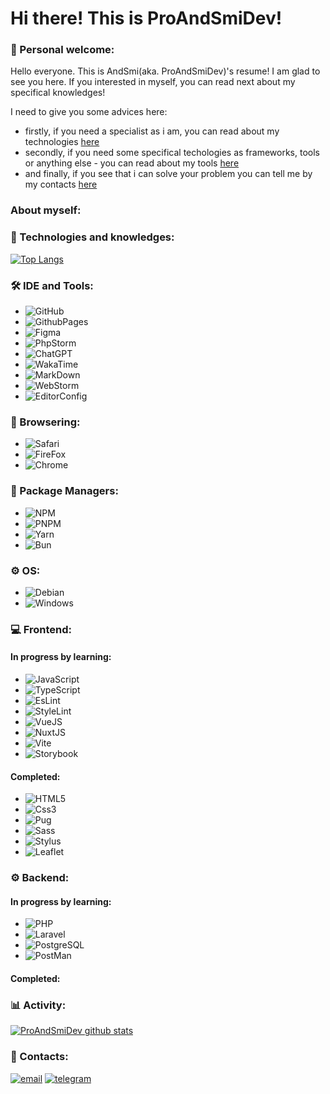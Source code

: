 # Hi there! This is ProAndSmiDev!

### 👋 Personal welcome:

Hello everyone. This is AndSmi(aka. ProAndSmiDev)'s resume! I am glad to see you here. If you interested in myself, you can read next about my specifical knowledges!

I need to give you some advices here:
- firstly, if you need a specialist as i am, you can read about my technologies [here](#-technologies-and-knowledges)
- secondly, if you need some specifical techologies as frameworks, tools or anything else - you can read about my tools [here](#-ide-and-tools)
- and finally, if you see that i can solve your problem you can tell me by my contacts [here](#-contacts)

### About myself:

### 🔨 Technologies and knowledges:

[![Top Langs](https://github-readme-stats.vercel.app/api/top-langs/?username=ProAndSmiDev&layout=compact&langs_count=10&theme=tokyonight)](https://github.com/proandsmidev)

### 🛠 IDE and Tools:

- ![GitHub](https://img.shields.io/badge/GitHub-100000?style=for-the-badge&logo=github&logoColor=white)
- ![GithubPages](https://img.shields.io/badge/GitHub%20Pages-222222?style=for-the-badge&logo=GitHub%20Pages&logoColor=white)
- ![Figma](https://img.shields.io/badge/Figma-F24E1E?style=for-the-badge&logo=figma&logoColor=white)
- ![PhpStorm](http://img.shields.io/badge/-PHPStorm-181717?style=for-the-badge&logo=phpstorm&logoColor=white)
- ![ChatGPT](https://img.shields.io/badge/ChatGPT-74aa9c?style=for-the-badge&logo=openai&logoColor=white)
- ![WakaTime](https://img.shields.io/badge/WakaTime-000000?style=for-the-badge&logo=WakaTime&logoColor=white)
- ![MarkDown](https://img.shields.io/badge/Markdown-000000?style=for-the-badge&logo=markdown&logoColor=white)
- ![WebStorm](https://img.shields.io/badge/WebStorm-000000?style=for-the-badge&logo=WebStorm&logoColor=white)
- ![EditorConfig](https://img.shields.io/badge/Editor%20Config-E0EFEF?style=for-the-badge&logo=editorconfig&logoColor=000)

### 📂 Browsering:
- ![Safari](https://img.shields.io/badge/Safari-FF1B2D?style=for-the-badge&logo=Safari&logoColor=white)
- ![FireFox](https://img.shields.io/badge/Firefox_Browser-FF7139?style=for-the-badge&logo=Firefox-Browser&logoColor=white)
- ![Chrome](https://img.shields.io/badge/Google_chrome-4285F4?style=for-the-badge&logo=Google-chrome&logoColor=white)

### 📂 Package Managers:
- ![NPM](https://img.shields.io/badge/npm-CB3837?style=for-the-badge&logo=npm&logoColor=white)
- ![PNPM](https://img.shields.io/badge/pnpm-yellow?style=for-the-badge&logo=pnpm&logoColor=white)
- ![Yarn](https://img.shields.io/badge/Yarn-2C8EBB?style=for-the-badge&logo=yarn&logoColor=white)
- ![Bun](https://img.shields.io/badge/bun-282a36?style=for-the-badge&logo=bun&logoColor=fbf0df)

### ⚙️ OS:
- ![Debian](https://img.shields.io/badge/Debian-A81D33?style=for-the-badge&logo=debian&logoColor=white)
- ![Windows](https://img.shields.io/badge/Windows-0078D6?style=for-the-badge&logo=windows&logoColor=white)

### 💻 Frontend:

#### In progress by learning:
- ![JavaScript](https://img.shields.io/badge/JavaScript-323330?style=for-the-badge&logo=javascript&logoColor=F7DF1E)
- ![TypeScript](https://img.shields.io/badge/TypeScript-007ACC?style=for-the-badge&logo=typescript&logoColor=white)
- ![EsLint](https://img.shields.io/badge/eslint-3A33D1?style=for-the-badge&logo=eslint&logoColor=white)
- ![StyleLint](https://img.shields.io/badge/stylelint-000?style=for-the-badge&logo=stylelint&logoColor=white)
- ![VueJS](https://img.shields.io/badge/Vue%20js-35495E?style=for-the-badge&logo=vuedotjs&logoColor=4FC08D)
- ![NuxtJS](https://img.shields.io/badge/nuxt%20js-00C58E?style=for-the-badge&logo=nuxtdotjs&logoColor=white)
- ![Vite](https://img.shields.io/badge/Vite-B73BFE?style=for-the-badge&logo=vite&logoColor=FFD62E)
- ![Storybook](https://img.shields.io/badge/storybook-FF4785?style=for-the-badge&logo=storybook&logoColor=white)


#### Completed:
- ![HTML5](https://img.shields.io/badge/HTML5-E34F26?style=for-the-badge&logo=html5&logoColor=white)
- ![Css3](https://img.shields.io/badge/CSS3-1572B6?style=for-the-badge&logo=css3&logoColor=white)
- ![Pug](https://img.shields.io/badge/Pug-E3C29B?style=for-the-badge&logo=pug&logoColor=black)
- ![Sass](https://img.shields.io/badge/Sass-CC6699?style=for-the-badge&logo=sass&logoColor=white)
- ![Stylus](https://img.shields.io/badge/Stylus-333333?style=for-the-badge&logo=stylus&logoColor=white)
- ![Leaflet](https://img.shields.io/badge/Leaflet-199900?style=for-the-badge&logo=Leaflet&logoColor=white)

### ⚙️ Backend:

#### In progress by learning:
- ![PHP](https://img.shields.io/badge/PHP-777BB4?style=for-the-badge&logo=php&logoColor=white)
- ![Laravel](https://img.shields.io/badge/Laravel-FF2D20?style=for-the-badge&logo=laravel&logoColor=white)
- ![PostgreSQL](https://img.shields.io/badge/PostgreSQL-316192?style=for-the-badge&logo=postgresql&logoColor=white)
- ![PostMan](https://img.shields.io/badge/Postman-FF6C37?style=for-the-badge&logo=Postman&logoColor=white)

#### Completed:


### 📊 Activity:

[![ProAndSmiDev github stats](https://github-readme-stats.vercel.app/api?username=ProAndSmiDev&show_icons=true&include_all_commits=true&theme=tokyonight)](https://github.com/proandsmidev)

### 💬 Contacts:

<a href="mailto:developer@andsmi.ru"><img src="https://img.shields.io/badge/-email-090909?style=for-the-badge&logo=email&logoColor=27A0D9" alt="email"></a>
<a href="https://t.me/proandsmidev/"><img src="https://img.shields.io/badge/-Telegram-090909?style=for-the-badge&logo=telegram&logoColor=27A0D9" alt="telegram"></a>
